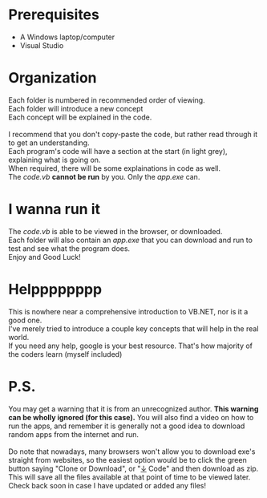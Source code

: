 [//]: # (If you are reading this, then it means that you have downloaded this whole course-like thingy)
[//]: # (This file may not render properly when you open it, heck, if you have managed to open it, kudos!)
[//]: # (To view the file with all the formatting and stuff, head back online to the link below:)
[//]: # (https://github.com/sudface/vb.net)
[//]: # (Cheers and Happy Coding!)


# Prerequisites
 - A Windows laptop/computer
 - Visual Studio

# Organization
Each folder is numbered in recommended order of viewing.
<br>Each folder will introduce a new concept
<br>Each concept will be explained in the code.
<br>
<br>I recommend that you don't copy-paste the code, but rather read through it to get an understanding.
<br>Each program's code will have a section at the start (in light grey), explaining what is going on.
<br>When required, there will be some explainations in code as well.
<br>The *code.vb* **cannot be run** by you. Only the *app.exe* can.

# I wanna run it
The *code.vb* is able to be viewed in the browser, or downloaded.
<br>Each folder will also contain an *app.exe* that you can download and run to test and see what the program does.
<br>Enjoy and Good Luck!

# Helpppppppp
This is nowhere near a comprehensive introduction to VB.NET, nor is it a good one.
<br>I've merely tried to introduce a couple key concepts that will help in the real world.
<br>If you need any help, google is your best resource. That's how majority of the coders learn (myself included)

# P.S.
You may get a warning that it is from an unrecognized author. **This warning can be wholly ignored (for this case).**
You will also find a video on how to run the apps, and remember it is generally not a good idea to download random apps from the internet and run.
<br>
<br>Do note that nowadays, many browsers won't allow you to download exe's straight from websites, so the easiest option would be to click the green button saying "Clone or Download", or "<ins>↓</ins> Code" and then download as zip. This will save all the files available at that point of time to be viewed later. Check back soon in case I have updated or added any files!


